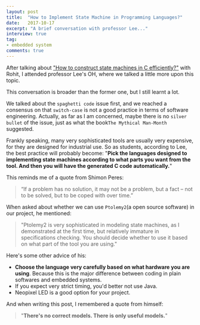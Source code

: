 ```yaml
---
layout: post
title:  "How to Implement State Machine in Programming Languages?"
date:   2017-10-17
excerpt: "A brief conversation with professor Lee..."
interview: true
tag:
- embedded system
comments: true
---
```

After talking about ["How to construct state machines in C efficiently?"](http://jackwan.win/Constructing-State-Machines-Using-C-Rohit/) with Rohit, I attended professor Lee's OH, where we talked a little more upon this topic.

This conversation is broader than the former one, but I still learnt a lot.

We talked about the `spaghetti code` issue first, and we reached a consensus on that `switch-case` is not a good practice in terms of software engineering. Actually, as far as I am concerned, maybe there is no `silver bullet` of the issue, just as what the book`The Mythical Man-Month` suggested.

Frankly speaking, many very sophisticated tools are usually very expensive, for they are designed for industrial use. So as students, according to Lee, the best practice will probably become: "**Pick the languages designed to implementing state machines according to what parts you want from the tool. And then you will have the generated C code automatically.**"

This reminds me of a quote from Shimon Peres:

> “If a problem has no solution, it may not be a problem, but a fact – not to be solved, but to be coped with over time.”

When asked about whether we can use `Ptolemy2`(a open source software) in our project, he mentioned:

> "Ptolemy2 is very sophisticated in modeling state machines, as I demonstrated at the first time, but relatively immature in specifications checking. You should decide whether to use it based on what part of the tool you are using."

Here's some other advice of his:

* **Choose the language very carefully based on what hardware you are using**. Because this is the major difference between coding in plain softwares and embedded systems.
* If you expect very strict timing, you'd better not use Java.
* Neopixel LED is a good option for your project.

And when writing this post, I remembered a quote from himself:

> "**There's no correct models. There is only useful models.**"